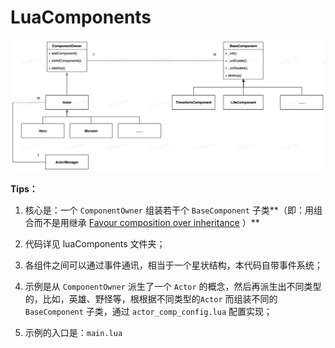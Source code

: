 # LuaComponents

![UML](_images/UML.jpeg)

**Tips：**

1. 核心是：一个 `ComponentOwner` 组装若干个 `BaseComponent` 子类**（即：用组合而不是用继承  [Favour composition over inheritance](https://en.wikipedia.org/wiki/Composition_over_inheritance) ）**

2. 代码详见 luaComponents 文件夹；

3. 各组件之间可以通过事件通讯，相当于一个星状结构，本代码自带事件系统；

4. 示例是从 `ComponentOwner` 派生了一个 `Actor` 的概念，然后再派生出不同类型的，比如，英雄、野怪等，根根据不同类型的`Actor` 而组装不同的  `BaseComponent` 子类，通过 `actor_comp_config.lua` 配置实现；

5. 示例的入口是：`main.lua`

